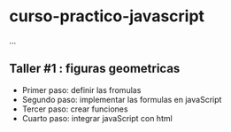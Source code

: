 # curso-practico-javascript

...
## Taller #1 :  figuras geometricas 

- Primer paso:  definir las fromulas 
- Segundo paso:  implementar las formulas en javaScript
- Tercer paso: crear funciones 
- Cuarto paso: integrar javaScript con html